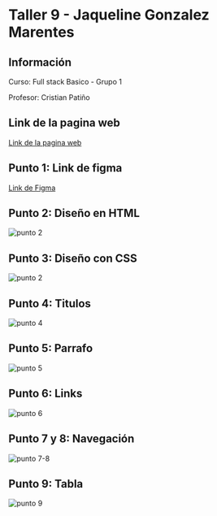 <h1>Taller 9 - Jaqueline Gonzalez Marentes</h1>

<h2>Información</h2>
<p>Curso: Full stack Basico - Grupo 1</p>
<p>Profesor: Cristian Patiño</p>

<h2>Link de la pagina web</h2>
<a href="https://jaquelineg28.github.io/taller-9-full-stack/">Link de la pagina web</a>


<h2>Punto 1: Link de figma</h2>
<a href="https://www.figma.com/file/53ngPzQGTVxwFsKTA5vbqd/Jaqueline-gonzalez?type=design&node-id=0%3A1&mode=design&t=XdXKvwfWsTDqNl77-1">Link de Figma</a>

<h2>Punto 2: Diseño en HTML</h2>
<img src="./public/Images/punto-2.png" alt="punto 2">


<h2>Punto 3: Diseño con CSS</h2>
<img src="./public/Images/punto-3.png" alt="punto 2">

<h2>Punto 4: Titulos </h2>
<img src="./public/Images/punto-4.png" alt="punto 4">

<h2>Punto 5: Parrafo</h2>
<img src="./public/Images/punto-5.png" alt="punto 5">

<h2>Punto 6: Links</h2>
<img src="./public/Images/punto-6.png" alt="punto 6">

<h2>Punto 7 y 8: Navegación</h2>
<img src="./public/Images/punto-7-8.png" alt="punto 7-8">

<h2>Punto 9: Tabla</h2>
<img src="./public/Images/punto-9.png" alt="punto 9">